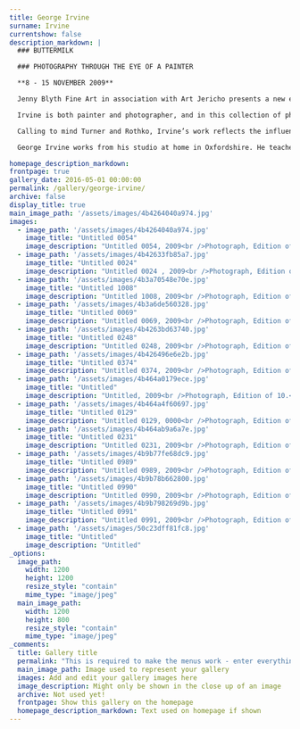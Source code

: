 ```yaml
---
title: George Irvine
surname: Irvine
currentshow: false
description_markdown: |
  ### BUTTERMILK

  ### PHOTOGRAPHY THROUGH THE EYE OF A PAINTER

  **8 - 15 NOVEMBER 2009**

  Jenny Blyth Fine Art in association with Art Jericho presents a new exhibition of photography by GEORGE IRVINE.

  Irvine is both painter and photographer, and in this collection of photographs, selected from over 25,000 amassed over a period of five years, he invites us to explore through the eye of a Painter. BUTTERMILK springs from the rural beauty that surrounds Irvine in idyllic English countryside. Focusing on the trappings and fixtures of a working farm that catch his eye, Irvine transforms found objects to infer landscape which he brings to life through composition, light and colour. Thus, an iced trough turned upside down creates a waterfall with swirling pool, and the underside of a fibreglass boat morphs to cliffs and high skies.

  Calling to mind Turner and Rothko, Irvine’s work reflects the influences that have inspired him. He studied Painting at the Slade with Euan Uglow and Bruce Mclean - apparent in the dynamic energy and sheer celebration of colour that Irvine achieves in his compositions.

  George Irvine works from his studio at home in Oxfordshire. He teaches Fine Art at Stowe School where, this year, his students achieved the best results for Art in the country.

homepage_description_markdown: 
frontpage: true
gallery_date: 2016-05-01 00:00:00
permalink: /gallery/george-irvine/
archive: false
display_title: true
main_image_path: '/assets/images/4b4264040a974.jpg'
images:
  - image_path: '/assets/images/4b4264040a974.jpg'
    image_title: "Untitled 0054"
    image_description: "Untitled 0054, 2009<br />Photograph, Edition of 5.<br />A1<br />&amp;pound;500 framed"
  - image_path: '/assets/images/4b42633fb85a7.jpg'
    image_title: "Untitled 0024"
    image_description: "Untitled 0024 , 2009<br />Photograph, Edition of 10<br />&amp;pound;500 framed"
  - image_path: '/assets/images/4b3a70548e70e.jpg'
    image_title: "Untitled 1008"
    image_description: "Untitled 1008, 2009<br />Photograph, Edition of 5.<br />A1 (594 x 841 cm)<br />&amp;pound;500 framed"
  - image_path: '/assets/images/4b3a6de560328.jpg'
    image_title: "Untitled 0069"
    image_description: "Untitled 0069, 2009<br />Photograph, Edition of 10<br />A1<br />&amp;pound;500 framed"
  - image_path: '/assets/images/4b4263bd63740.jpg'
    image_title: "Untitled 0248"
    image_description: "Untitled 0248, 2009<br />Photograph, Edition of 10<br />A1<br />&amp;pound;500 framed"
  - image_path: '/assets/images/4b426496e6e2b.jpg'
    image_title: "Untitled 0374"
    image_description: "Untitled 0374, 2009<br />Photograph, Edition of 10.<br />A1<br />&amp;pound;500 framed"
  - image_path: '/assets/images/4b464a0179ece.jpg'
    image_title: "Untitled"
    image_description: "Untitled, 2009<br />Photograph, Edition of 10.<br />A2<br />&amp;pound;325 framed"
  - image_path: '/assets/images/4b464a4f60697.jpg'
    image_title: "Untitled 0129"
    image_description: "Untitled 0129, 0000<br />Photograph, Edition of 10.<br />A2<br />&amp;pound;295 framed"
  - image_path: '/assets/images/4b464ab9a6a7e.jpg'
    image_title: "Untitled 0231"
    image_description: "Untitled 0231, 2009<br />Photograph, Edition of 10<br />A1<br />&amp;pound;400"
  - image_path: '/assets/images/4b9b77fe68dc9.jpg'
    image_title: "Untitled 0989"
    image_description: "Untitled 0989, 2009<br />Photograph, Edition of 5.<br />&amp;Acirc;&amp;pound;500"
  - image_path: '/assets/images/4b9b78b662800.jpg'
    image_title: "Untitled 0990"
    image_description: "Untitled 0990, 2009<br />Photograph, Edition of 5.<br />&amp;Acirc;&amp;pound;500 (framed)"
  - image_path: '/assets/images/4b9b798269d9b.jpg'
    image_title: "Untitled 0991"
    image_description: "Untitled 0991, 2009<br />Photograph, Edition of 5.<br />&amp;Acirc;&amp;pound;500 framed"
  - image_path: '/assets/images/50c23dff81fc8.jpg'
    image_title: "Untitled"
    image_description: "Untitled"
_options:
  image_path:
    width: 1200
    height: 1200
    resize_style: "contain"
    mime_type: "image/jpeg"
  main_image_path:
    width: 1200
    height: 800
    resize_style: "contain"
    mime_type: "image/jpeg"
_comments:
  title: Gallery title
  permalink: "This is required to make the menus work - enter everything in lower case, no digits, no spaces in this format /gallery/my-new-gallery/"
  main_image_path: Image used to represent your gallery
  images: Add and edit your gallery images here
  image_description: Might only be shown in the close up of an image
  archive: Not used yet!
  frontpage: Show this gallery on the homepage
  homepage_description_markdown: Text used on homepage if shown
---
```

